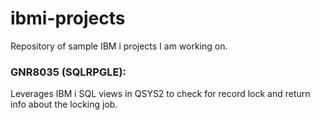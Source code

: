 # ibmi-projects
Repository of sample IBM i projects I am working on.

### GNR8035 (SQLRPGLE):   
Leverages IBM i SQL views in QSYS2 to check for record lock and return info about the locking job.  
